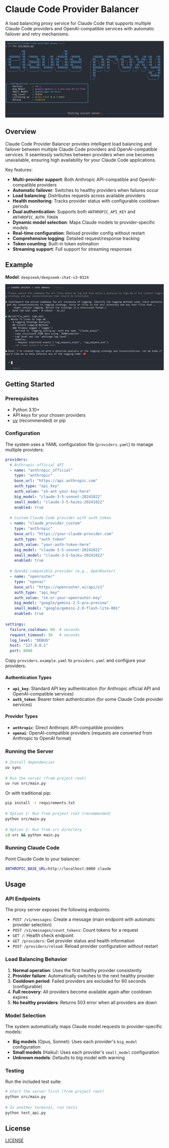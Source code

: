 # Claude Code Provider Balancer

A load balancing proxy service for Claude Code that supports multiple Claude Code providers and OpenAI-compatible services with automatic failover and retry mechanisms.

![Claude Proxy Logo](docs/cover.png)

## Overview

Claude Code Provider Balancer provides intelligent load balancing and failover between multiple Claude Code providers and OpenAI-compatible services. It seamlessly switches between providers when one becomes unavailable, ensuring high availability for your Claude Code applications.

Key features:

- **Multi-provider support**: Both Anthropic API-compatible and OpenAI-compatible providers
- **Automatic failover**: Switches to healthy providers when failures occur
- **Load balancing**: Distributes requests across available providers
- **Health monitoring**: Tracks provider status with configurable cooldown periods
- **Dual authentication**: Supports both `ANTHROPIC_API_KEY` and `ANTHROPIC_AUTH_TOKEN`
- **Dynamic model selection**: Maps Claude models to provider-specific models
- **Real-time configuration**: Reload provider config without restart
- **Comprehensive logging**: Detailed request/response tracking
- **Token counting**: Built-in token estimation
- **Streaming support**: Full support for streaming responses

## Example

**Model**: `deepseek/deepseek-chat-v3-0324`

![Claude Proxy Example](docs/example.png)

## Getting Started

### Prerequisites

- Python 3.10+
- API keys for your chosen providers
- [uv](https://github.com/astral-sh/uv) (recommended) or pip

### Configuration

The system uses a YAML configuration file (`providers.yaml`) to manage multiple providers:

```yaml
providers:
  # Anthropic official API
  - name: "anthropic_official"
    type: "anthropic"
    base_url: "https://api.anthropic.com"
    auth_type: "api_key"
    auth_value: "sk-ant-your-key-here"
    big_model: "claude-3-5-sonnet-20241022"
    small_model: "claude-3-5-haiku-20241022"
    enabled: true
    
  # Custom Claude Code provider with auth_token
  - name: "claude_provider_custom"
    type: "anthropic"
    base_url: "https://your-claude-provider.com"
    auth_type: "auth_token"
    auth_value: "your-auth-token-here"
    big_model: "claude-3-5-sonnet-20241022"
    small_model: "claude-3-5-haiku-20241022"
    enabled: true
    
  # OpenAI-compatible provider (e.g., OpenRouter)
  - name: "openrouter"
    type: "openai"
    base_url: "https://openrouter.ai/api/v1"
    auth_type: "api_key"
    auth_value: "sk-or-your-openrouter-key"
    big_model: "google/gemini-2.5-pro-preview"
    small_model: "google/gemini-2.0-flash-lite-001"
    enabled: true

settings:
  failure_cooldown: 60  # seconds
  request_timeout: 30   # seconds
  log_level: "DEBUG"
  host: "127.0.0.1"
  port: 8080
```

Copy `providers.example.yaml` to `providers.yaml` and configure your providers.

#### Authentication Types

- **`api_key`**: Standard API key authentication (for Anthropic official API and OpenAI-compatible services)
- **`auth_token`**: Bearer token authentication (for some Claude Code provider services)

#### Provider Types

- **`anthropic`**: Direct Anthropic API-compatible providers
- **`openai`**: OpenAI-compatible providers (requests are converted from Anthropic to OpenAI format)

### Running the Server

```bash
# Install dependencies
uv sync

# Run the server (from project root)
uv run src/main.py
```

Or with traditional pip:

```bash
pip install -r requirements.txt

# Option 1: Run from project root (recommended)
python src/main.py

# Option 2: Run from src directory
cd src && python main.py
```

### Running Claude Code

Point Claude Code to your balancer:

```bash
ANTHROPIC_BASE_URL=http://localhost:8080 claude
```

## Usage

### API Endpoints

The proxy server exposes the following endpoints:

- `POST /v1/messages`: Create a message (main endpoint with automatic provider selection)
- `POST /v1/messages/count_tokens`: Count tokens for a request
- `GET /`: Health check endpoint
- `GET /providers`: Get provider status and health information
- `POST /providers/reload`: Reload provider configuration without restart

### Load Balancing Behavior

1. **Normal operation**: Uses the first healthy provider consistently
2. **Provider failure**: Automatically switches to the next healthy provider
3. **Cooldown period**: Failed providers are excluded for 60 seconds (configurable)
4. **Full recovery**: All providers become available again after cooldown expires
5. **No healthy providers**: Returns 503 error when all providers are down

### Model Selection

The system automatically maps Claude model requests to provider-specific models:

- **Big models** (Opus, Sonnet): Uses each provider's `big_model` configuration
- **Small models** (Haiku): Uses each provider's `small_model` configuration
- **Unknown models**: Defaults to big model with warning

### Testing

Run the included test suite:

```bash
# Start the server first (from project root)
python src/main.py

# In another terminal, run tests
python test_api.py
```

## License

[LICENSE](./LICENSE)
